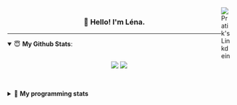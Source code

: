 <!--
<a href="https://twitter.com" target="_blank" rel="nofollow">
 <img align="right" alt="Pratik's Twitter" width="22px" src="https://cdn.jsdelivr.net/npm/simple-icons@v3/icons/twitter.svg" />
</a> 

-->
<a href="https://www.linkedin.com/in/lenagiacalone/" target="_blank" rel="nofollow">
 <img align="right" alt="Pratik's Linkdein" width="22px" src="https://cdn.jsdelivr.net/npm/simple-icons@v3/icons/linkedin.svg" />
</a>



<h3 align="center">👋 Hello! I'm Léna.</h3>

---

<!--
**lgiacalo/lgiacalo** is a ✨ _special_ ✨ repository because its `README.md` (this file) appears on your GitHub profile.

Here are some ideas to get you started:

- 🔭 I’m currently working on ...
- 🌱 I’m currently learning ...
- 👯 I’m looking to collaborate on ...
- 🤔 I’m looking for help with ...
- 💬 Ask me about ...
- 📫 How to reach me: ...
- 😄 Pronouns: ...
- ⚡ Fun fact: ...
-->

<details open>
 <summary> 😇 <b>My Github Stats</b>: </summary>
<br>
<p align = "center">
  <img src = "https://github-readme-stats.vercel.app/api?username=lgiacalo&show_icons=true&theme=nord" width="420">
  <img src = "https://github-readme-stats.vercel.app/api/top-langs/?username=lgiacalo&layout=compact&theme=nord">
</p>
 
<br>
<p align = "center">
  <imp src = "https://github-readme-stats.vercel.app/api/wakatime?username=lgiacalo&theme=nord">
</p>

</details>

<details>
 <summary>🤖 <b>My programming stats</b></summary>
 <br>
 
<!--START_SECTION:waka-->
![Lines of code](https://img.shields.io/badge/From%20Hello%20World%20I%27ve%20Written-999687%20lines%20of%20code-blue)

**🐱 My Github Data** 

> 🏆 1,013 Contributions in the Year 2021
 > 
> 📦 297.1 kB Used in Github's Storage 
 > 
> 🚫 Not Opted to Hire
 > 
> 📜 44 Public Repositories 
 > 
> 🔑 34 Private Repositories  
 > 
**I'm an Early 🐤** 

```text
🌞 Morning    237 commits    ████░░░░░░░░░░░░░░░░░░░░░   17.05% 
🌆 Daytime    549 commits    ██████████░░░░░░░░░░░░░░░   39.5% 
🌃 Evening    502 commits    █████████░░░░░░░░░░░░░░░░   36.12% 
🌙 Night      102 commits    █░░░░░░░░░░░░░░░░░░░░░░░░   7.34%

```
📅 **I'm Most Productive on Thursday** 

```text
Monday       210 commits    ███░░░░░░░░░░░░░░░░░░░░░░   15.11% 
Tuesday      161 commits    ███░░░░░░░░░░░░░░░░░░░░░░   11.58% 
Wednesday    280 commits    █████░░░░░░░░░░░░░░░░░░░░   20.14% 
Thursday     285 commits    █████░░░░░░░░░░░░░░░░░░░░   20.5% 
Friday       208 commits    ███░░░░░░░░░░░░░░░░░░░░░░   14.96% 
Saturday     80 commits     █░░░░░░░░░░░░░░░░░░░░░░░░   5.76% 
Sunday       166 commits    ███░░░░░░░░░░░░░░░░░░░░░░   11.94%

```


📊 **This Week I Spent My Time On** 

```text
⌚︎ Time Zone: Europe/Paris

💬 Programming Languages: 
JavaScript               14 hrs 54 mins      ██████████████████████░░░   87.78% 
Markdown                 1 hr 45 mins        ██░░░░░░░░░░░░░░░░░░░░░░░   10.31% 
Bash                     10 mins             ░░░░░░░░░░░░░░░░░░░░░░░░░   1.06% 
JSON                     8 mins              ░░░░░░░░░░░░░░░░░░░░░░░░░   0.82% 
SQL                      0 secs              ░░░░░░░░░░░░░░░░░░░░░░░░░   0.02%

🔥 Editors: 
VS Code                  16 hrs 59 mins      █████████████████████████   100.0%

🐱‍💻 Projects: 
pappers-engine           10 hrs 43 mins      ███████████████░░░░░░░░░░   63.15% 
testMDS                  2 hrs 39 mins       ████░░░░░░░░░░░░░░░░░░░░░   15.69% 
works                    1 hr 45 mins        ██░░░░░░░░░░░░░░░░░░░░░░░   10.31% 
pappers-importers        1 hr 42 mins        ██░░░░░░░░░░░░░░░░░░░░░░░   10.03% 
Unknown Project          8 mins              ░░░░░░░░░░░░░░░░░░░░░░░░░   0.82%

💻 Operating System: 
Mac                      16 hrs 59 mins      █████████████████████████   100.0%

```

**I Mostly Code in C** 

```text
C                        26 repos            ████████░░░░░░░░░░░░░░░░░   32.1% 
JavaScript               16 repos            █████░░░░░░░░░░░░░░░░░░░░   19.75% 
HTML                     8 repos             ██░░░░░░░░░░░░░░░░░░░░░░░   9.88% 
Shell                    8 repos             ██░░░░░░░░░░░░░░░░░░░░░░░   9.88% 
C++                      4 repos             █░░░░░░░░░░░░░░░░░░░░░░░░   4.94%

```


**Timeline**

![Chart not found](https://raw.githubusercontent.com/lgiacalo/lgiacalo/main/charts/bar_graph.png) 


 Last Updated on 28/08/2021
<!--END_SECTION:waka-->

</details>
